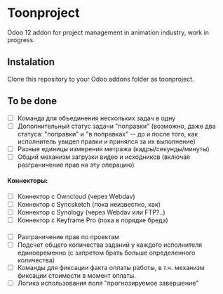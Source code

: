 # Toonproject

Odoo 12 addon for project management in animation industry,
work in progress.

## Instalation

Clone this repository to your Odoo addons folder as toonproject.

## To be done

* [ ] Команда для объединения нескольких задач в одну
* [ ] Дополнительный статус задачи "поправки" (возможно, даже два статуса: "поправки" и "в поправках" -- до и после того, как исполнитель увидел правки и принялся за их выполнение)
* [ ] Разные единицы измерения метража (кадры/секунды/минуты)
* [ ] Общий механизм загрузки видео и исходников (включая разграничение прав на эту операцию)
#### Коннекторы:
  * [ ] Коннектор с Owncloud (через Webdav)
  * [ ] Коннектор с Syncsketch (пока неизвестно, как)
  * [ ] Коннектор с Synology (через Webdav или FTP?..)
  * [ ] Коннектор с Keyframe Pro (пока в порядке бреда)
####
* [ ] Разграничение прав по проектам
* [ ] Подсчет общего количества заданий у каждого исполнителя единовременно (с запретом брать больше определенного количества)
* [ ] Команды для фиксации факта оплаты работы, в т.ч. механизм фиксации стоимости в момент оплаты.
* [ ] Логика использования поля "прогнозируемое завершение"
